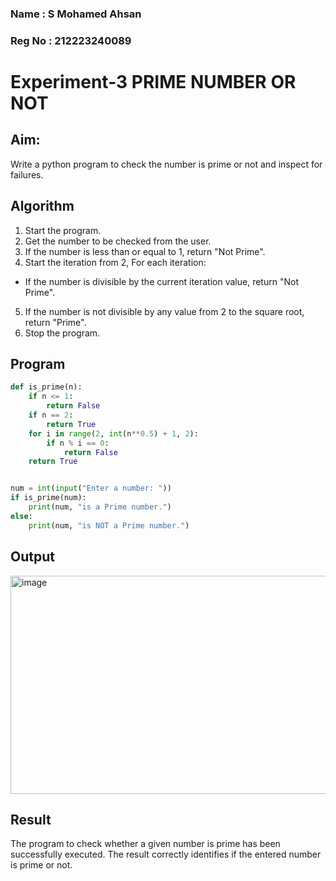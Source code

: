### Name : S Mohamed Ahsan
### Reg No : 212223240089

# Experiment-3 PRIME NUMBER OR NOT

## Aim: 
Write a python program to check the number is prime or not and inspect for failures. 

## Algorithm
1. Start the program.
2. Get the number to be checked from the user.
3. If the number is less than or equal to 1, return "Not Prime".
4. Start the iteration from 2, For each iteration:
 - If the number is divisible by the current iteration value, return "Not Prime".
5. If the number is not divisible by any value from 2 to the square root, return "Prime".
6. Stop the program. 

## Program
```python
def is_prime(n):
    if n <= 1:
        return False
    if n == 2:
        return True
    for i in range(2, int(n**0.5) + 1, 2):
        if n % i == 0:
            return False
    return True


num = int(input("Enter a number: "))
if is_prime(num):
    print(num, "is a Prime number.")
else:
    print(num, "is NOT a Prime number.")


```
## Output
<img width="541" height="349" alt="image" src="https://github.com/user-attachments/assets/5e312ebe-7b54-4ef3-8af7-1b05a0512a7a" />


## Result

The program to check whether a given number is prime has been successfully executed.
The result correctly identifies if the entered number is prime or not.
